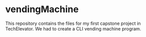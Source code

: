 # vendingMachine
This repository contains the files for my first capstone project in TechElevator. We had to create a CLI vending machine program.
